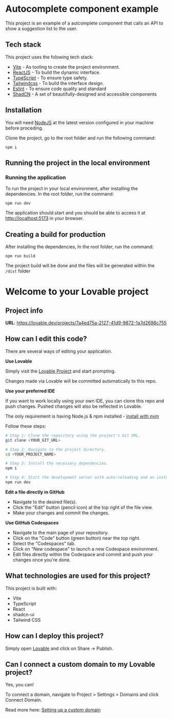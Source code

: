 # Autocomplete component example

This project is an example of a autcomplete component that calls an API to show a suggestion list to the user.

## Tech stack

This project uses the folowing tech stack:

- [Vite](https://vitejs.dev) - As tooling to create the project environment.
- [ReactJS](https://reactjs.org) - To build the dynamic interface.
- [TypeScript](https://www.typescriptlang.org) - To ensure type safety.
- [Tailwindcss](https://tailwindcss.com) - To build the interface design.
- [Eslint](https://eslint.org) - To ensure code quality and standard
- [ShadCN](https://ui.shadcn.com/) - A set of beautifully-designed and accessible components

## Installation

You will need [NodeJS](https://nodejs.org/en) at the latest version configured in your machine before proceding.

Clone the project, go to the root folder and run the following command:

`npm i`

## Running the project in the local environment

### Running the application

To run the project in your local environment, after installing the dependencies. In the root folder, run the command:

`npm run dev`

The application should start and you should be able to access it at [http://localhost:5173](http://localhost:5173) in your browser.

## Creating a build for production

After installing the dependencies, In the root folder, run the command:

`npm run build`

The project build will be done and the files will be generated within the `/dist` folder

# Welcome to your Lovable project

## Project info

**URL**: https://lovable.dev/projects/7a4ed75a-2127-41d9-9872-1a7d2698c755

## How can I edit this code?

There are several ways of editing your application.

**Use Lovable**

Simply visit the [Lovable Project](https://lovable.dev/projects/7a4ed75a-2127-41d9-9872-1a7d2698c755) and start prompting.

Changes made via Lovable will be committed automatically to this repo.

**Use your preferred IDE**

If you want to work locally using your own IDE, you can clone this repo and push changes. Pushed changes will also be reflected in Lovable.

The only requirement is having Node.js & npm installed - [install with nvm](https://github.com/nvm-sh/nvm#installing-and-updating)

Follow these steps:

```sh
# Step 1: Clone the repository using the project's Git URL.
git clone <YOUR_GIT_URL>

# Step 2: Navigate to the project directory.
cd <YOUR_PROJECT_NAME>

# Step 3: Install the necessary dependencies.
npm i

# Step 4: Start the development server with auto-reloading and an instant preview.
npm run dev
```

**Edit a file directly in GitHub**

- Navigate to the desired file(s).
- Click the "Edit" button (pencil icon) at the top right of the file view.
- Make your changes and commit the changes.

**Use GitHub Codespaces**

- Navigate to the main page of your repository.
- Click on the "Code" button (green button) near the top right.
- Select the "Codespaces" tab.
- Click on "New codespace" to launch a new Codespace environment.
- Edit files directly within the Codespace and commit and push your changes once you're done.

## What technologies are used for this project?

This project is built with:

- Vite
- TypeScript
- React
- shadcn-ui
- Tailwind CSS

## How can I deploy this project?

Simply open [Lovable](https://lovable.dev/projects/7a4ed75a-2127-41d9-9872-1a7d2698c755) and click on Share -> Publish.

## Can I connect a custom domain to my Lovable project?

Yes, you can!

To connect a domain, navigate to Project > Settings > Domains and click Connect Domain.

Read more here: [Setting up a custom domain](https://docs.lovable.dev/tips-tricks/custom-domain#step-by-step-guide)
